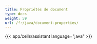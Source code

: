 ```yaml
---
title: Propriétés de document
type: docs
weight: 59
url: /fr/java/document-properties/
---
```

{{< app/cells/assistant language="java" >}}
